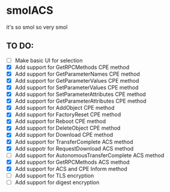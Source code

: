 # smolACS
it's so smol so very smol
## TO DO:
- [ ] Make basic UI for selection
- [x] Add support for GetRPCMethods CPE method
- [x] Add support for GetParameterNames CPE method
- [x] Add support for GetParameterValues CPE method
- [x] Add support for SetParameterValues CPE method
- [x] Add support for SetParameterAttributes CPE method
- [x] Add support for GetParameterAttributes CPE method
- [x] Add support for AddObject CPE method
- [x] Add support for FactoryReset CPE method
- [x] Add support for Reboot CPE method
- [x] Add support for DeleteObject CPE method
- [x] Add support for Download CPE method
- [x] Add support for TransferComplete ACS method
- [x] Add suppotr for RequestDownload ACS method
- [ ] Add support for AutonomousTransferComplete ACS method
- [x] Add support for GetRPCMethods ACS method
- [x] Add support for ACS and CPE Inform method
- [ ] Add support for TLS encryption
- [ ] Add support for digest encryption